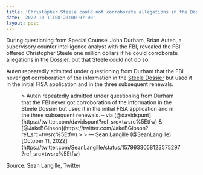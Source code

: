 ```yaml
---
title: 'Christopher Steele could not corroborate allegations in the Dossier'
date: '2022-10-11T08:23:00-07:00'
layout: post
---
```


During questioning from Special Counsel John Durham, Brian Auten, a supervisory counter intelligence analyst with the FBI, revealed the FBI offered Christopher Steele one million dollars if he could corroborate allegations in [the Dossier](/2016/06/20/the-steele-dossier/), but that Steele could not do so.

Auten repeatedly admitted under questioning from Durham that the FBI never got corroboration of the information in the [Steele Dossier](/2016/06/20/the-steele-dossier/) but used it in the initial FISA application and in the three subsequent renewals.

<figure class="wp-block-embed is-type-rich is-provider-twitter wp-block-embed-twitter"><div class="wp-block-embed__wrapper">> Auten repeatedly admitted under questioning from Durham that the FBI never got corroboration of the information in the Steele Dossier but used it in the initial FISA application and in the three subsequent renewals. – via [@davidspunt](https://twitter.com/davidspunt?ref_src=twsrc%5Etfw) &amp; [@JakeBGibson](https://twitter.com/JakeBGibson?ref_src=twsrc%5Etfw)
> 
> — Sean Langille (@SeanLangille) [October 11, 2022](https://twitter.com/SeanLangille/status/1579933058123575297?ref_src=twsrc%5Etfw)

<script async="" charset="utf-8" src="https://platform.twitter.com/widgets.js"></script></div></figure>Source: Sean Langille, Twitter